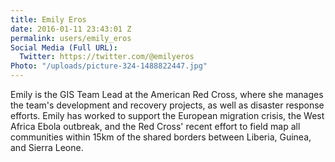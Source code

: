 ```yaml
---
title: Emily Eros
date: 2016-01-11 23:43:01 Z
permalink: users/emily_eros
Social Media (Full URL):
  Twitter: https://twitter.com/@emilyeros
Photo: "/uploads/picture-324-1488822447.jpg"
---
```


<p>Emily is the GIS Team Lead at the American Red Cross, where she manages the team's development and recovery projects, as well as disaster response efforts. Emily has worked to support the European migration crisis, the West Africa Ebola outbreak, and the Red Cross' recent effort to field map all communities within 15km of the shared borders between Liberia, Guinea, and Sierra Leone.&nbsp;</p>
